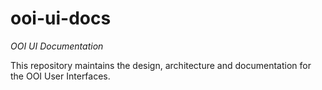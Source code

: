 ooi-ui-docs
===========

_OOI UI Documentation_

This repository maintains the design, architecture and documentation for the OOI User Interfaces. 
